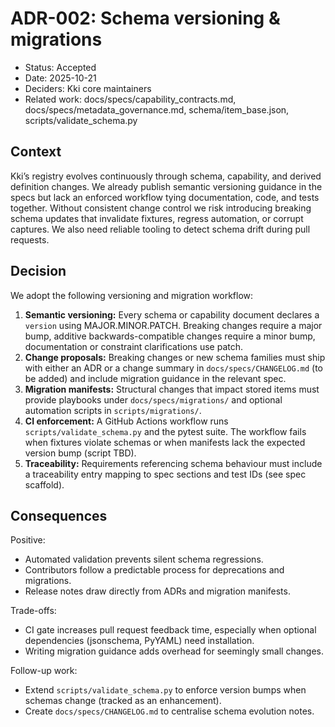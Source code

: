 # ADR-002: Schema versioning & migrations

- Status: Accepted
- Date: 2025-10-21
- Deciders: Kki core maintainers
- Related work: docs/specs/capability_contracts.md, docs/specs/metadata_governance.md, schema/item_base.json, scripts/validate_schema.py

## Context

Kki’s registry evolves continuously through schema, capability, and derived
definition changes. We already publish semantic versioning guidance in the specs
but lack an enforced workflow tying documentation, code, and tests together.
Without consistent change control we risk introducing breaking schema updates
that invalidate fixtures, regress automation, or corrupt captures. We also need
reliable tooling to detect schema drift during pull requests.

## Decision

We adopt the following versioning and migration workflow:

1. **Semantic versioning:** Every schema or capability document declares a
   `version` using MAJOR.MINOR.PATCH. Breaking changes require a major bump,
   additive backwards-compatible changes require a minor bump, documentation or
   constraint clarifications use patch.
2. **Change proposals:** Breaking changes or new schema families must ship with
   either an ADR or a change summary in `docs/specs/CHANGELOG.md` (to be added)
   and include migration guidance in the relevant spec.
3. **Migration manifests:** Structural changes that impact stored items must
   provide playbooks under `docs/specs/migrations/` and optional automation
   scripts in `scripts/migrations/`.
4. **CI enforcement:** A GitHub Actions workflow runs `scripts/validate_schema.py`
   and the pytest suite. The workflow fails when fixtures violate schemas or
   when manifests lack the expected version bump (script TBD).
5. **Traceability:** Requirements referencing schema behaviour must include a
   traceability entry mapping to spec sections and test IDs (see spec scaffold).

## Consequences

Positive:

- Automated validation prevents silent schema regressions.
- Contributors follow a predictable process for deprecations and migrations.
- Release notes draw directly from ADRs and migration manifests.

Trade-offs:

- CI gate increases pull request feedback time, especially when optional
  dependencies (jsonschema, PyYAML) need installation.
- Writing migration guidance adds overhead for seemingly small changes.

Follow-up work:

- Extend `scripts/validate_schema.py` to enforce version bumps when schemas
  change (tracked as an enhancement).
- Create `docs/specs/CHANGELOG.md` to centralise schema evolution notes.
